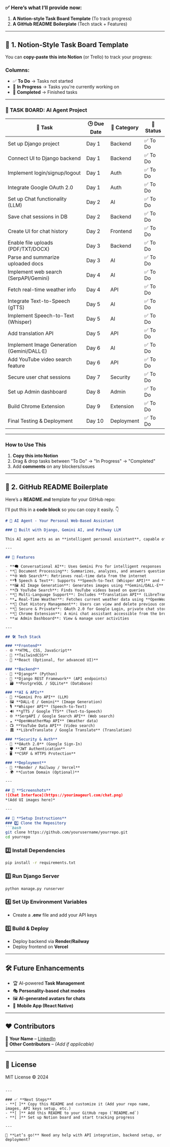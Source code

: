 ### ✅ **Here’s what I’ll provide now:**
1. **A Notion-style Task Board Template** (To track progress)  
2. **A GitHub README Boilerplate** (Tech stack + Features)

---

## 📌 **1. Notion-Style Task Board Template**

You can **copy-paste this into Notion** (or Trello) to track your progress:

### **Columns:**
- ✅ **To Do** → Tasks not started
- 🚧 **In Progress** → Tasks you're currently working on
- 🏁 **Completed** → Finished tasks

---

### **📌 TASK BOARD: AI Agent Project**
  
| 📌 **Task** | 🕒 **Due Date** | 📂 **Category** | 📍 **Status** |
|------------|--------------|----------------|--------------|
| Set up Django project | Day 1 | Backend | ✅ To Do |
| Connect UI to Django backend | Day 1 | Backend | ✅ To Do |
| Implement login/signup/logout | Day 1 | Auth | ✅ To Do |
| Integrate Google OAuth 2.0 | Day 1 | Auth | ✅ To Do |
| Set up Chat functionality (LLM) | Day 2 | AI | ✅ To Do |
| Save chat sessions in DB | Day 2 | Backend | ✅ To Do |
| Create UI for chat history | Day 2 | Frontend | ✅ To Do |
| Enable file uploads (PDF/TXT/DOCX) | Day 3 | Backend | ✅ To Do |
| Parse and summarize uploaded docs | Day 3 | AI | ✅ To Do |
| Implement web search (SerpAPI/Gemini) | Day 4 | AI | ✅ To Do |
| Fetch real-time weather info | Day 4 | API | ✅ To Do |
| Integrate Text-to-Speech (gTTS) | Day 5 | AI | ✅ To Do |
| Implement Speech-to-Text (Whisper) | Day 5 | AI | ✅ To Do |
| Add translation API | Day 5 | API | ✅ To Do |
| Implement Image Generation (Gemini/DALL·E) | Day 6 | AI | ✅ To Do |
| Add YouTube video search feature | Day 6 | API | ✅ To Do |
| Secure user chat sessions | Day 7 | Security | ✅ To Do |
| Set up Admin dashboard | Day 8 | Admin | ✅ To Do |
| Build Chrome Extension | Day 9 | Extension | ✅ To Do |
| Final Testing & Deployment | Day 10 | Deployment | ✅ To Do |

---

### **How to Use This**
1. **Copy this into Notion**  
2. Drag & drop tasks between "To Do" → "In Progress" → "Completed"  
3. Add **comments** on any blockers/issues  

---

## 📖 **2. GitHub README Boilerplate**
Here’s a **README.md** template for your GitHub repo:  

I'll put this in a **code block** so you can copy it easily. 👇  

```markdown
# 🚀 AI Agent - Your Personal Web-Based Assistant

### 🤖 Built with Django, Gemini AI, and Pathway LLM

This AI agent acts as an **intelligent personal assistant**, capable of real-time web search, file analysis, document Q&A, AI image generation, and much more.

---

## 🌟 Features

- **🗨️ Conversational AI**: Uses Gemini Pro for intelligent responses  
- **📂 Document Processing**: Summarizes, analyzes, and answers questions about uploaded PDFs, DOCX, and TXT files  
- **🌐 Web Search**: Retrieves real-time data from the internet  
- **🎙️ Speech & Text**: Supports **Speech-to-Text (Whisper API)** and **Text-to-Speech (gTTS)**  
- **🖼️ AI Image Generation**: Generates images using **Gemini/DALL·E**  
- **📺 YouTube Search**: Finds YouTube videos based on queries  
- **🔄 Multi-Language Support**: Includes **Translation API** (LibreTranslate/Google Translate)  
- **☁️ Real-Time Weather**: Fetches current weather data using **OpenWeatherMap API**  
- **📜 Chat History Management**: Users can view and delete previous conversations  
- **🔐 Secure & Private**: OAuth 2.0 for Google Login, private chat storage  
- **🔌 Chrome Extension**: A mini chat assistant accessible from the browser  
- **📊 Admin Dashboard**: View & manage user activities  

---

## 🛠️ Tech Stack

### **Frontend**
- 🌐 **HTML, CSS, JavaScript**
- 🎨 **TailwindCSS**
- 📌 **React (Optional, for advanced UI)**

### **Backend**
- 🐍 **Django** (Python)
- 🔌 **Django REST Framework** (API endpoints)
- 🗃️ **PostgreSQL / SQLite** (Database)

### **AI & APIs**
- 🤖 **Gemini Pro API** (LLM)
- 🖼️ **DALL·E / Gemini** (Image Generation)
- 🎙️ **Whisper API** (Speech-to-Text)
- 🔊 **gTTS / Google TTS** (Text-to-Speech)
- 🌐 **SerpAPI / Google Search API** (Web search)
- ☁️ **OpenWeatherMap API** (Weather data)
- 📺 **YouTube Data API** (Video search)
- 🏛 **LibreTranslate / Google Translate** (Translation)

### **Security & Auth**
- 🔐 **OAuth 2.0** (Google Sign-In)
- 🛡️ **JWT Authentication**
- 🖥️ **CSRF & HTTPS Protection**

### **Deployment**
- 🚀 **Render / Railway / Vercel**
- 🌍 **Custom Domain (Optional)**

---

## 📸 **Screenshots**
![Chat Interface](https://yourimageurl.com/chat.png)  
*(Add UI images here)*  

---

## 📌 **Setup Instructions**
### 1️⃣ Clone the Repository  
```bash
git clone https://github.com/yourusername/yourrepo.git
cd yourrepo
```

### 2️⃣ Install Dependencies  
```bash
pip install -r requirements.txt
```

### 3️⃣ Run Django Server  
```bash
python manage.py runserver
```

### 4️⃣ Set Up Environment Variables  
- Create a **.env** file and add your API keys

### 5️⃣ Build & Deploy  
- Deploy backend via **Render/Railway**
- Deploy frontend on **Vercel**

---

## 🛠️ **Future Enhancements**
- 🏆 AI-powered **Task Management**
- 🎭 **Personality-based chat modes**  
- 🖼️ **AI-generated avatars for chats**
- 📲 **Mobile App (React Native)**  

---

## ❤️ **Contributors**
👤 **Your Name** – [LinkedIn](https://linkedin.com/in/yourprofile)  
👤 **Other Contributors** – _(Add if applicable)_

---

## 📜 **License**
MIT License © 2024

```

---

### ✅ **Next Steps**
- **[ ]** Copy this README and customize it (Add your repo name, images, API keys setup, etc.)  
- **[ ]** Add this README to your GitHub repo (`README.md`)  
- **[ ]** Set up Notion board and start tracking progress  

---

🚀 **Let’s go!** Need any help with API integration, backend setup, or deployment?
